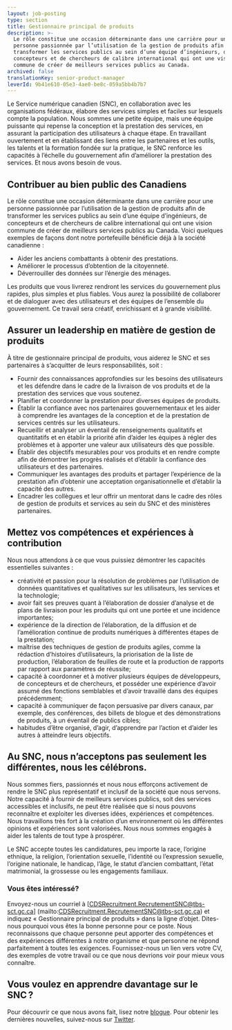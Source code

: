 ```yaml
---
layout: job-posting
type: section
title: Gestionnaire principal de produits
description: >-
  Le rôle constitue une occasion déterminante dans une carrière pour une
  personne passionnée par l’utilisation de la gestion de produits afin de
  transformer les services publics au sein d’une équipe d’ingénieurs, de
  concepteurs et de chercheurs de calibre international qui ont une vision
  commune de créer de meilleurs services publics au Canada.
archived: false
translationKey: senior-product-manager
leverId: 9b41e610-05e3-4ae0-be8c-059a5bb4b7b7
---
```

Le Service numérique canadien (SNC), en collaboration avec les organisations fédéraux, élabore des services simples et faciles sur lesquels compte la population. Nous sommes une petite équipe, mais une équipe puissante qui repense la conception et la prestation des services, en assurant la participation des utilisateurs à chaque étape. En travaillant ouvertement et en établissant des liens entre les partenaires et les outils, les talents et la formation fondée sur la pratique, le SNC renforce les capacités à l’échelle du gouvernement afin d’améliorer la prestation des services. Et nous avons besoin de vous.

## Contribuer au bien public des Canadiens
Le rôle constitue une occasion déterminante dans une carrière pour une personne passionnée par l’utilisation de la gestion de produits afin de transformer les services publics au sein d’une équipe d’ingénieurs, de concepteurs et de chercheurs de calibre international qui ont une vision commune de créer de meilleurs services publics au Canada. Voici quelques exemples de façons dont notre portefeuille bénéficie déjà à la société canadienne :

* Aider les anciens combattants à obtenir des prestations.
* Améliorer le processus d’obtention de la citoyenneté.
* Déverrouiller des données sur l’énergie des ménages.

Les produits que vous livrerez rendront les services du gouvernement plus rapides, plus simples et plus fiables. Vous aurez la possibilité de collaborer et de dialoguer avec des utilisateurs et des équipes de l’ensemble du gouvernement. Ce travail sera créatif, enrichissant et à grande visibilité.
            
## Assurer un leadership en matière de gestion de produits
À titre de gestionnaire principal de produits, vous aiderez le SNC et ses partenaires à s’acquitter de leurs responsabilités, soit :

* Fournir des connaissances approfondies sur les besoins des utilisateurs et les défendre dans le cadre de la livraison de vos produits et de la prestation des services que vous soutenez.
* Planifier et coordonner la prestation pour diverses équipes de produits.
* Établir la confiance avec nos partenaires gouvernementaux et les aider à comprendre les avantages de la conception et de la prestation de services centrés sur les utilisateurs.
* Recueillir et analyser un éventail de renseignements qualitatifs et quantitatifs et en établir la priorité afin d’aider les équipes à régler des problèmes et à apporter une valeur aux utilisateurs dès que possible.
* Établir des objectifs mesurables pour vos produits et en rendre compte afin de démontrer les progrès réalisés et d’établir la confiance des utilisateurs et des partenaires.
* Communiquer les avantages des produits et partager l’expérience de la prestation afin d’obtenir une acceptation organisationnelle et d’établir la capacité des autres.
* Encadrer les collègues et leur offrir un mentorat dans le cadre des rôles de gestion de produits et services au sein du SNC et des ministères partenaires.
			
## Mettez vos compétences et expériences à contribution          
Nous nous attendons à ce que vous puissiez démontrer les capacités essentielles suivantes :

* créativité et passion pour la résolution de problèmes par l’utilisation de données quantitatives et qualitatives sur les utilisateurs, les services et la technologie;
* avoir fait ses preuves quant à l’élaboration de dossier d’analyse et de plans de livraison pour les produits qui ont une portée et une incidence importantes;
* expérience de la direction de l’élaboration, de la diffusion et de l’amélioration continue de produits numériques à différentes étapes de la prestation;
* maîtrise des techniques de gestion de produits agiles, comme la rédaction d’histoires d’utilisateurs, la priorisation de la liste de production, l’élaboration de feuilles de route et la production de rapports par rapport aux paramètres de réussite;
* capacité à coordonner et à motiver plusieurs équipes de développeurs, de concepteurs et de chercheurs, et posséder une expérience d’avoir assumé des fonctions semblables et d’avoir travaillé dans des équipes précédemment;
* capacité à communiquer de façon persuasive par divers canaux, par exemple, des conférences, des billets de blogue et des démonstrations de produits, à un éventail de publics cibles;
* habitudes d’être organisé, d’agir, d’apprendre par l’action et d’aider les autres à atteindre leurs objectifs.

## Au SNC, nous n’acceptons pas seulement les différentes, nous les célébrons.

Nous sommes fiers, passionnés et nous nous efforçons activement de rendre le SNC plus représentatif et inclusif de la société que nous servons. Notre capacité à fournir de meilleurs services publics, soit des services accessibles et inclusifs, ne peut être réalisée que si nous pouvons reconnaître et exploiter les diverses idées, expériences et compétences. Nous travaillons très fort à la création d’un environnement où les différentes opinions et expériences sont valorisées. Nous nous sommes engagés à aider les talents de tout type à prospérer.
	
Le SNC accepte toutes les candidatures, peu importe la race, l’origine ethnique, la religion, l’orientation sexuelle, l’identité ou l’expression sexuelle, l’origine nationale, le handicap, l’âge, le statut d’ancien combattant, l’état matrimonial, la grossesse ou les engagements familiaux.
	
### Vous êtes intéressé?
	
Envoyez-nous un courriel à [CDSRecruitment.RecrutementSNC@tbs-sct.gc.ca] (mailto:CDSRecruitment.RecrutementSNC@tbs-sct.gc.ca) et indiquez « Gestionnaire principal de produits » dans la ligne d’objet. Dites-nous pourquoi vous êtes la bonne personne pour ce poste. Nous reconnaissons que chaque personne peut apporter des compétences et des expériences différentes à notre organisme et que personne ne répond parfaitement à toutes les exigences. Fournissez-nous un lien vers votre CV, des exemples de votre travail ou ce que nous devrions voir pour mieux vous connaître.

## Vous voulez en apprendre davantage sur le SNC ?
Pour découvrir ce que nous avons fait, lisez notre [blogue](https://numerique.canada.ca/blogue/).
Pour obtenir les dernières nouvelles, suivez-nous sur [Twitter](https://twitter.com/snc_gc?lang=fr).
